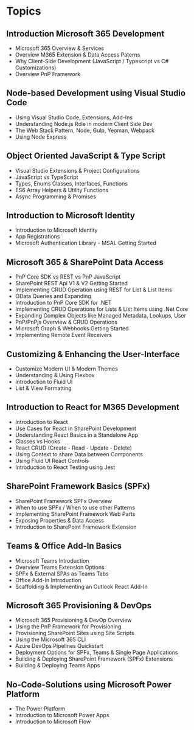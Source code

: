 # Topics

## Introduction Microsoft 365 Development

-   Microsoft 365 Overview & Services
-   Overview M365 Extension & Data Access Paterns
-   Why Client-Side Development (JavaScript / Typescript vs C# Customizations)
-   Overview PnP Framework

## Node-based Development using Visual Studio Code

-   Using Visual Studio Code, Extensions, Add-Ins
-   Understanding Node.js Role in modern Client Side Dev
-   The Web Stack Pattern, Node, Gulp, Yeoman, Webpack
-   Using Node Express

## Object Oriented JavaScript & Type Script

-   Visual Studio Extensions & Project Configurations
-   JavaScript vs TypeScript
-   Types, Enums Classes, Interfaces, Functions
-   ES6 Array Helpers & Utility Functions
-   Async Programming & Promises

## Introduction to Microsoft Identity

-   Introduction to Microsoft Identity
-   App Registrations
-   Microsoft Authentication Library - MSAL Getting Started

## Microsoft 365 & SharePoint Data Access

-   PnP Core SDK vs REST vs PnP JavaScript
-   SharePoint REST Api V1 & V2 Getting Started
-   Implementing CRUD Operation using REST for List & List Items
-   OData Queries and Expanding
-   Introduction to PnP Core SDK for .NET
-   Implementing CRUD Operations for Lists & List Items using .Net Core
-   Expanding Complex Objects like Managed Metadata, Lookups, User
-   PnP/PnPjs Overview & CRUD Operations
-   Microsoft Graph & Webhooks Getting Started
-   Implementing Remote Event Receivers

## Customizing & Enhancing the User-Interface

-   Customize Modern UI & Modern Themes
-   Understanding & Using Flexbox
-   Introduction to Fluid UI
-   List & View Formatting

## Introduction to React for M365 Development

-   Introduction to React
-   Use Cases for React in SharePoint Development
-   Understanding React Basics in a Standalone App
-   Classes vs Hooks
-   React CRUD (Create - Read - Update - Delete)
-   Using Context to share Data between Components
-   Using Fluid UI React Controls
-   Introduction to React Testing using Jest

## SharePoint Framework Basics (SPFx)

-   SharePoint Framework SPFx Overview
-   When to use SPFx / When to use other Patterns
-   Implementing SharePoint Framework Web Parts
-   Exposing Properties & Data Access
-   Introduction to SharePoint Framework Extension

## Teams & Office Add-In Basics

-   Microsoft Teams Introduction
-   Overview Teams Extension Options
-   SPFx & External SPAs as Teams Tabs
-   Office Add-In Introduction
-   Scaffolding & Implementing an Outlook React Add-In

## Microsoft 365 Provisioning & DevOps

-   Microsoft 365 Provisioning & DevOp Overview
-   Using the PnP Framework for Provisioning
-   Provisioning SharePoint Sites using Site Scripts
-   Using the Microsoft 365 CLI
-   Azure DevOps Pipelines Quickstart
-   Deployment Options for SPFx, Teams & Single Page Applications
-   Building & Deploying SharePoint Framework (SPFx) Extensions
-   Building & Deploying Teams Apps

## No-Code-Solutions using Microsoft Power Platform

-   The Power Platform
-   Introduction to Microsoft Power Apps
-   Introduction to Microsoft Flow

